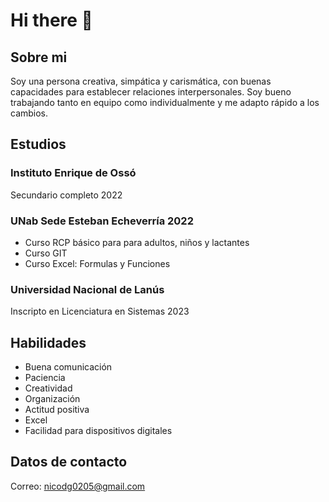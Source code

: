 # Hi there 👋

## Sobre mi
Soy una persona creativa, simpática y carismática, con buenas capacidades para establecer relaciones interpersonales. Soy bueno trabajando tanto en equipo como individualmente y me adapto rápido a los cambios.

## Estudios
### Instituto Enrique de Ossó
Secundario completo 2022

### UNab Sede Esteban Echeverría 2022
- Curso RCP básico para para adultos, niños y lactantes
- Curso GIT
- Curso Excel: Formulas y Funciones

### Universidad Nacional de Lanús
Inscripto en Licenciatura en Sistemas 2023

## Habilidades
- Buena comunicación
- Paciencia
- Creatividad
- Organización
- Actitud positiva
- Excel
- Facilidad para dispositivos digitales

## Datos de contacto
Correo: nicodg0205@gmail.com
